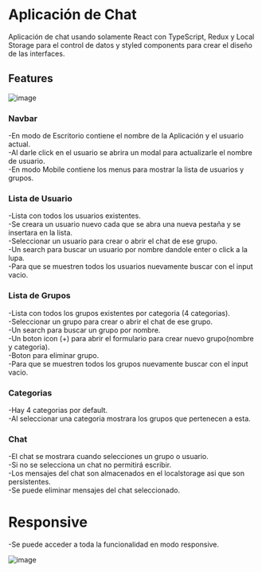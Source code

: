 # Aplicación de Chat 

Aplicación de chat usando solamente React con TypeScript, Redux y Local Storage para el control de datos y styled components para crear el diseño de las interfaces.

## Features

![image](https://media.discordapp.net/attachments/839620709517230081/964640407768170577/unknown.png?width=1215&height=676)

### Navbar

-En modo de Escritorio contiene el nombre de la Aplicación y el usuario actual.\
-Al darle click en el usuario se abrira un modal para actualizarle el nombre de usuario.\
-En modo Mobile contiene los menus para mostrar la lista de usuarios y grupos.

### Lista de Usuario

-Lista con todos los usuarios existentes.\
-Se creara un usuario nuevo cada que se abra una nueva pestaña y se insertara en la lista.\
-Seleccionar un usuario para crear o abrir el chat de ese grupo.\
-Un search para buscar un usuario por nombre dandole enter o click a la lupa.\
-Para que se muestren todos los usuarios nuevamente buscar con el input vacio.

### Lista de Grupos

-Lista con todos los grupos existentes por categoria (4 categorias).\
-Seleccionar un grupo para crear o abrir el chat de ese grupo.\
-Un search para buscar un grupo por nombre.\
-Un boton icon (+) para abrir el formulario para crear nuevo grupo(nombre y categoria).\
-Boton para eliminar grupo.\
-Para que se muestren todos los grupos nuevamente buscar con el input vacio.

### Categorias

-Hay 4 categorias por default.\
-Al seleccionar una categoria mostrara los grupos que pertenecen a esta.

### Chat

-El chat se mostrara cuando selecciones un grupo o usuario.\
-Si no se selecciona un chat no permitirá escribir.\
-Los mensajes del chat son almacenados en el localstorage asi que son persistentes.\
-Se puede eliminar mensajes del chat seleccionado.

# Responsive

-Se puede acceder a toda la funcionalidad en modo responsive.

![image](https://cdn.discordapp.com/attachments/839620709517230081/964631983248535612/unknown.png)

